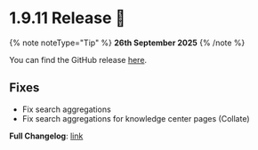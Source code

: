 # 1.9.11 Release 🎉

{% note noteType="Tip" %}
**26th September 2025**
{% /note %}

You can find the GitHub release [here](https://github.com/open-metadata/OpenMetadata/releases/tag/1.9.11-release).

## Fixes

- Fix search aggregations
- Fix search aggregations for knowledge center pages (Collate)

**Full Changelog**: [link](https://github.com/open-metadata/OpenMetadata/compare/1.9.10-release...1.9.11-release)
